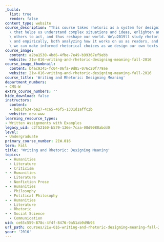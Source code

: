 ```yaml
---
_build:
  list: true
  render: false
content_type: website
course_description: "This course takes rhetoric as a system for designing meaning\
  \ that helps us understand complex situations and ideas, enlighten and persuade\
  \ others to act, and thus reshape our world. We\u2019ll study rhetoric systematically\
  \ and empirically, both analyzing how it works on us as readers, and testing how\
  \ we can make informed rhetorical choices as we design our own texts.\n"
course_image:
  content: a2ba1530-4bd6-4fbe-7e49-b99367ef9ebb
  website: 21w-016-writing-and-rhetoric-designing-meaning-fall-2016
course_image_thumbnail:
  content: b4ac9345-fc04-06fa-9d85-076c20f779ae
  website: 21w-016-writing-and-rhetoric-designing-meaning-fall-2016
course_title: 'Writing and Rhetoric: Designing Meaning'
department_numbers:
- CMS-W
extra_course_numbers: ''
hide_download: false
instructors:
  content:
  - beb1f634-ba27-4c65-46f5-1331d1affc2b
  website: ocw-www
learning_resource_types:
- Written Assignments with Examples
legacy_uid: c2f52160-b579-136e-7caa-08d9080abdd0
level:
- Undergraduate
primary_course_number: 21W.016
term: Fall
title: 'Writing and Rhetoric: Designing Meaning'
topics:
- - Humanities
  - Literature
  - Criticism
- - Humanities
  - Literature
  - Nonfiction Prose
- - Humanities
  - Philosophy
  - Political Philosophy
- - Humanities
  - Literature
  - Rhetoric
- - Social Science
  - Communication
uid: ce65c559-878c-4f4f-8476-9a51ab9d9b93
url_path: courses/21w-016-writing-and-rhetoric-designing-meaning-fall-2016
year: '2016'
---
```

